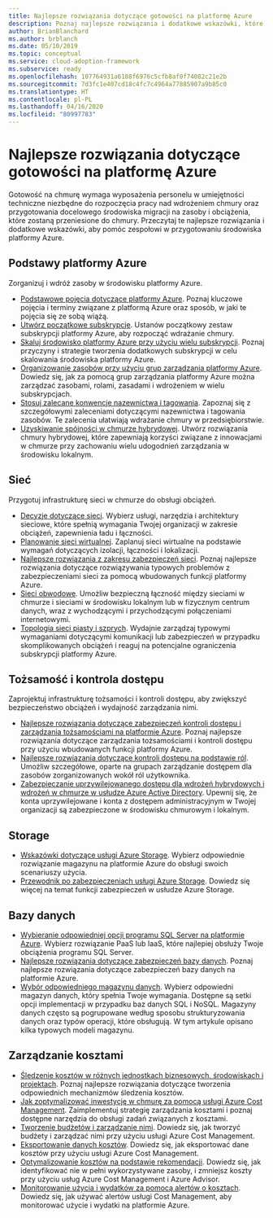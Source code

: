 ```yaml
---
title: Najlepsze rozwiązania dotyczące gotowości na platformę Azure
description: Poznaj najlepsze rozwiązania i dodatkowe wskazówki, które pomogą zespołowi w ustanowieniu i przygotowaniu środowiska platformy Azure.
author: BrianBlanchard
ms.author: brblanch
ms.date: 05/10/2019
ms.topic: conceptual
ms.service: cloud-adoption-framework
ms.subservice: ready
ms.openlocfilehash: 107764931a6188f6976c5cfb8af0f74082c21e2b
ms.sourcegitcommit: 7d3fc1e407cd18c4fc7c4964a77885907a9b85c0
ms.translationtype: HT
ms.contentlocale: pl-PL
ms.lasthandoff: 04/16/2020
ms.locfileid: "80997783"
---
```

# <a name="best-practices-for-azure-readiness"></a>Najlepsze rozwiązania dotyczące gotowości na platformę Azure

Gotowość na chmurę wymaga wyposażenia personelu w umiejętności techniczne niezbędne do rozpoczęcia pracy nad wdrożeniem chmury oraz przygotowania docelowego środowiska migracji na zasoby i obciążenia, które zostaną przeniesione do chmury. Przeczytaj te najlepsze rozwiązania i dodatkowe wskazówki, aby pomóc zespołowi w przygotowaniu środowiska platformy Azure.

## <a name="azure-fundamentals"></a>Podstawy platformy Azure

Zorganizuj i wdróż zasoby w środowisku platformy Azure.

- [Podstawowe pojęcia dotyczące platformy Azure](../considerations/fundamental-concepts.md). Poznaj kluczowe pojęcia i terminy związane z platformą Azure oraz sposób, w jaki te pojęcia się ze sobą wiążą.
- [Utwórz początkowe subskrypcje](./initial-subscriptions.md). Ustanów początkowy zestaw subskrypcji platformy Azure, aby rozpocząć wdrażanie chmury.
- [Skaluj środowisko platformy Azure przy użyciu wielu subskrypcji](../azure-best-practices/scale-subscriptions.md). Poznaj przyczyny i strategie tworzenia dodatkowych subskrypcji w celu skalowania środowiska platformy Azure.
- [Organizowanie zasobów przy użyciu grup zarządzania platformy Azure](../azure-best-practices/organize-subscriptions.md). Dowiedz się, jak za pomocą grup zarządzania platformy Azure można zarządzać zasobami, rolami, zasadami i wdrożeniem w wielu subskrypcjach.
- [Stosuj zalecane konwencje nazewnictwa i tagowania](../azure-best-practices/naming-and-tagging.md). Zapoznaj się z szczegółowymi zaleceniami dotyczącymi nazewnictwa i tagowania zasobów. Te zalecenia ułatwiają wdrażanie chmury w przedsiębiorstwie.
- [Uzyskiwanie spójności w chmurze hybrydowej](../considerations/hybrid-consistency.md). Utwórz rozwiązania chmury hybrydowej, które zapewniają korzyści związane z innowacjami w chmurze przy zachowaniu wielu udogodnień zarządzania w środowisku lokalnym.

## <a name="networking"></a>Sieć

Przygotuj infrastrukturę sieci w chmurze do obsługi obciążeń.

- [Decyzje dotyczące sieci](../considerations/networking-options.md). Wybierz usługi, narzędzia i architektury sieciowe, które spełnią wymagania Twojej organizacji w zakresie obciążeń, zapewnienia ładu i łączności.
- [Planowanie sieci wirtualnej](https://docs.microsoft.com/azure/virtual-network/virtual-network-vnet-plan-design-arm?toc=https://docs.microsoft.com/azure/cloud-adoption-framework/toc.json&bc=https://docs.microsoft.com/azure/cloud-adoption-framework/_bread/toc.json). Zaplanuj sieci wirtualne na podstawie wymagań dotyczących izolacji, łączności i lokalizacji.
- [Najlepsze rozwiązania z zakresu zabezpieczeń sieci](https://docs.microsoft.com/azure/security/fundamentals/network-best-practices?toc=https://docs.microsoft.com/azure/cloud-adoption-framework/toc.json&bc=https://docs.microsoft.com/azure/cloud-adoption-framework/_bread/toc.json). Poznaj najlepsze rozwiązania dotyczące rozwiązywania typowych problemów z zabezpieczeniami sieci za pomocą wbudowanych funkcji platformy Azure.
- [Sieci obwodowe](./perimeter-networks.md). Umożliw bezpieczną łączność między sieciami w chmurze i sieciami w środowisku lokalnym lub w fizycznym centrum danych, wraz z wychodzącymi i przychodzącymi połączeniami internetowymi.
- [Topologia sieci piasty i szprych](./hub-spoke-network-topology.md). Wydajnie zarządzaj typowymi wymaganiami dotyczącymi komunikacji lub zabezpieczeń w przypadku skomplikowanych obciążeń i reaguj na potencjalne ograniczenia subskrypcji platformy Azure.

## <a name="identity-and-access-control"></a>Tożsamość i kontrola dostępu

Zaprojektuj infrastrukturę tożsamości i kontroli dostępu, aby zwiększyć bezpieczeństwo obciążeń i wydajność zarządzania nimi.

- [Najlepsze rozwiązania dotyczące zabezpieczeń kontroli dostępu i zarządzania tożsamościami na platformie Azure](https://docs.microsoft.com/azure/security/fundamentals/identity-management-best-practices?toc=https://docs.microsoft.com/azure/cloud-adoption-framework/toc.json&bc=https://docs.microsoft.com/azure/cloud-adoption-framework/_bread/toc.json). Poznaj najlepsze rozwiązania dotyczące zarządzania tożsamościami i kontroli dostępu przy użyciu wbudowanych funkcji platformy Azure.
- [Najlepsze rozwiązania dotyczące kontroli dostępu na podstawie ról](../considerations/roles.md). Umożliw szczegółowe, oparte na grupach zarządzanie dostępem dla zasobów zorganizowanych wokół ról użytkownika.
- [Zabezpieczanie uprzywilejowanego dostępu dla wdrożeń hybrydowych i wdrożeń w chmurze w usłudze Azure Active Directory](https://docs.microsoft.com/azure/active-directory/users-groups-roles/directory-admin-roles-secure?toc=https://docs.microsoft.com/azure/cloud-adoption-framework/toc.json&bc=https://docs.microsoft.com/azure/cloud-adoption-framework/_bread/toc.json). Upewnij się, że konta uprzywilejowane i konta z dostępem administracyjnym w Twojej organizacji są zabezpieczone w środowisku chmurowym i lokalnym.

## <a name="storage"></a>Storage

- [Wskazówki dotyczące usługi Azure Storage](../considerations/storage-options.md). Wybierz odpowiednie rozwiązanie magazynu na platformie Azure do obsługi swoich scenariuszy użycia.
- [Przewodnik po zabezpieczeniach usługi Azure Storage](https://docs.microsoft.com/azure/storage/blobs/security-recommendations?toc=https://docs.microsoft.com/azure/cloud-adoption-framework/toc.json&bc=https://docs.microsoft.com/azure/cloud-adoption-framework/_bread/toc.json). Dowiedz się więcej na temat funkcji zabezpieczeń w usłudze Azure Storage.

## <a name="databases"></a>Bazy danych

- [Wybieranie odpowiedniej opcji programu SQL Server na platformie Azure](https://docs.microsoft.com/azure/sql-database/sql-database-paas-vs-sql-server-iaas?toc=https://docs.microsoft.com/azure/cloud-adoption-framework/toc.json&bc=https://docs.microsoft.com/azure/cloud-adoption-framework/_bread/toc.json). Wybierz rozwiązanie PaaS lub IaaS, które najlepiej obsłuży Twoje obciążenia programu SQL Server.
- [Najlepsze rozwiązania dotyczące zabezpieczeń bazy danych](https://docs.microsoft.com/azure/security/azure-database-security-best-practices?toc=https://docs.microsoft.com/azure/cloud-adoption-framework/toc.json&bc=https://docs.microsoft.com/azure/cloud-adoption-framework/_bread/toc.json). Poznaj najlepsze rozwiązania dotyczące zabezpieczeń bazy danych na platformie Azure.
- [Wybór odpowiedniego magazynu danych](https://docs.microsoft.com/azure/architecture/guide/technology-choices/data-store-overview). Wybierz odpowiedni magazyn danych, który spełnia Twoje wymagania. Dostępne są setki opcji implementacji w przypadku baz danych SQL i NoSQL. Magazyny danych często są pogrupowane według sposobu strukturyzowania danych oraz typów operacji, które obsługują. W tym artykule opisano kilka typowych modeli magazynu.

## <a name="cost-management"></a>Zarządzanie kosztami

- [Śledzenie kosztów w różnych jednostkach biznesowych, środowiskach i projektach](./track-costs.md). Poznaj najlepsze rozwiązania dotyczące tworzenia odpowiednich mechanizmów śledzenia kosztów.
- [Jak zoptymalizować inwestycję w chmurę za pomocą usługi Azure Cost Management](https://docs.microsoft.com/azure/cost-management-billing/costs/cost-mgt-best-practices?toc=https://docs.microsoft.com/azure/cloud-adoption-framework/toc.json&bc=https://docs.microsoft.com/azure/cloud-adoption-framework/_bread/toc.json). Zaimplementuj strategię zarządzania kosztami i poznaj dostępne narzędzia do obsługi zadań związanych z kosztami.
- [Tworzenie budżetów i zarządzanie nimi](https://docs.microsoft.com/azure/cost-management-billing/costs/tutorial-acm-create-budgets?toc=https://docs.microsoft.com/azure/cloud-adoption-framework/toc.json&bc=https://docs.microsoft.com/azure/cloud-adoption-framework/_bread/toc.json). Dowiedz się, jak tworzyć budżety i zarządzać nimi przy użyciu usługi Azure Cost Management.
- [Eksportowanie danych kosztów](https://docs.microsoft.com/azure/cost-management-billing/costs/tutorial-export-acm-data?toc=https://docs.microsoft.com/azure/cloud-adoption-framework/toc.json&bc=https://docs.microsoft.com/azure/cloud-adoption-framework/_bread/toc.json). Dowiedz się, jak eksportować dane kosztów przy użyciu usługi Azure Cost Management.
- [Optymalizowanie kosztów na podstawie rekomendacji](https://docs.microsoft.com/azure/cost-management-billing/costs/tutorial-acm-opt-recommendations?toc=https://docs.microsoft.com/azure/cloud-adoption-framework/toc.json&bc=https://docs.microsoft.com/azure/cloud-adoption-framework/_bread/toc.json). Dowiedz się, jak identyfikować nie w pełni wykorzystywane zasoby, i zmniejsz koszty przy użyciu usług Azure Cost Management i Azure Advisor.
- [Monitorowanie użycia i wydatków za pomocą alertów o kosztach](https://docs.microsoft.com/azure/cost-management-billing/costs/cost-mgt-alerts-monitor-usage-spending?toc=https://docs.microsoft.com/azure/cloud-adoption-framework/toc.json&bc=https://docs.microsoft.com/azure/cloud-adoption-framework/_bread/toc.json). Dowiedz się, jak używać alertów usługi Cost Management, aby monitorować użycie i wydatki na platformie Azure.
